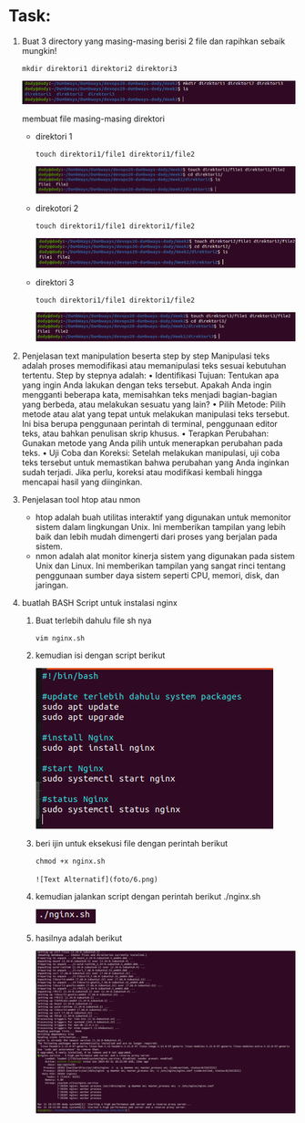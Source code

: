 # Task:
1. Buat 3 directory yang masing-masing berisi 2 file dan rapihkan sebaik mungkin!
   ```
   mkdir direktori1 direktori2 direktori3
   ```
   ![Text Alternatif](foto/1.png)

   membuat file masing-masing direktori
   - direktori 1
     
     ```
     touch direktori1/file1 direktori1/file2
     ```
   
     ![Text Alternatif](foto/2.png)

   - direkotori 2
     ```
     touch direktori1/file1 direktori1/file2
     ```

     ![Text Alternatif](foto/3.png)
     
   - direktori 3
     ```
     touch direktori1/file1 direktori1/file2
     ```

     ![Text Alternatif](foto/4.png)

   
2. Penjelasan text manipulation beserta step by step
   Manipulasi teks adalah proses memodifikasi atau memanipulasi teks sesuai kebutuhan tertentu.
   Step by stepnya adalah:
    • Identifikasi Tujuan: Tentukan apa yang ingin Anda lakukan dengan teks tersebut. Apakah Anda ingin mengganti beberapa kata, memisahkan teks menjadi bagian-bagian yang berbeda, atau melakukan sesuatu yang lain?
    • Pilih Metode: Pilih metode atau alat yang tepat untuk melakukan manipulasi teks tersebut. Ini bisa berupa penggunaan perintah di terminal, penggunaan editor teks, atau bahkan penulisan skrip khusus.
    • Terapkan Perubahan: Gunakan metode yang Anda pilih untuk menerapkan perubahan pada teks. 
    • Uji Coba dan Koreksi: Setelah melakukan manipulasi, uji coba teks tersebut untuk memastikan bahwa perubahan yang Anda inginkan sudah terjadi. Jika perlu, koreksi atau modifikasi kembali hingga mencapai hasil yang diinginkan.
3. Penjelasan tool htop atau nmon
   * htop adalah buah utilitas interaktif yang digunakan untuk memonitor sistem dalam lingkungan Unix. Ini memberikan tampilan yang lebih baik dan lebih mudah dimengerti dari proses yang berjalan pada sistem.
   * nmon adalah alat monitor kinerja sistem yang digunakan pada sistem Unix dan Linux. Ini memberikan tampilan yang sangat rinci tentang penggunaan sumber daya sistem seperti CPU, memori, disk, dan jaringan.
4. buatlah BASH Script untuk instalasi nginx
   1) Buat terlebih dahulu file sh nya
      ```
      vim nginx.sh
      ```
   3) kemudian isi dengan script berikut
      
      ![Text Alternatif](foto/5.png)
      
   5) beri ijin untuk eksekusi file dengan perintah berikut
      ```
      chmod +x nginx.sh

      ![Text Alternatif](foto/6.png)
      
   7) kemudian jalankan script dengan perintah berikut
      ./nginx.sh
      
      ![Text Alternatif](foto/7.png)
      
   9) hasilnya adalah berikut

      ![Text Alternatif](foto/8.png)
